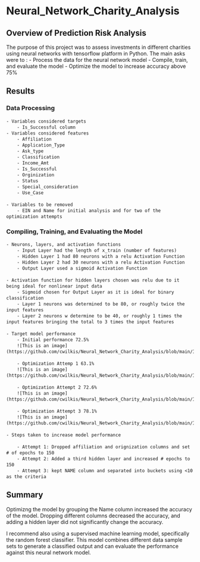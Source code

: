 # Neural_Network_Charity_Analysis

## Overview of Prediction Risk Analysis

The purpose of this project was to assess investments in different charities using neural networks with tensorflow platform in Python. The main asks were to : 
	- Process the data for the neural network model
	- Compile, train, and evaluate the model
	- Optimize the model to increase accuracy above 75%

## Results

### Data Processing
	- Variables considered targets
		- Is_Successful column
	- Variables considered features
		- Affiliation
		- Application_Type
		- Ask_type
		- Classification
		- Income_Amt
		- Is_Successful
		- Orginization
		- Status
		- Special_consideration
		- Use_Case
		
	- Variables to be removed
		- EIN and Name for initial analysis and for two of the optimization attempts

### Compiling, Training, and Evaluating the Model

	- Neurons, layers, and activation functions 
		- Input Layer had the length of x_train (number of features)
		- Hidden Layer 1 had 80 neurons with a relu Activation Function
		- Hidden Layer 2 had 30 neurons with a relu Activation Function
		- Output Layer used a sigmoid Activation Function

	- Activation function for hidden layers chosen was relu due to it being ideal for nonlinear input data
		- Sigmoid chosen for Output Layer as it is ideal for binary classification
		- Layer 1 neurons was determined to be 80, or roughly twice the input features
		- Layer 2 neurons w determine to be 40, or roughly 1 times the input features bringing the total to 3 times the input features
	
	- Target model performance
		- Initial performance 72.5% 
		![This is an image](https://github.com/cwilkis/Neural_Network_Charity_Analysis/blob/main/Images/Initial%20Build.png)

		- Optimization Attemp 1 63.1% 
		![This is an image](https://github.com/cwilkis/Neural_Network_Charity_Analysis/blob/main/Images/Optimization%201.png)

		- Optimization Attempt 2 72.6%
		![This is an image](https://github.com/cwilkis/Neural_Network_Charity_Analysis/blob/main/Images/Optimization%202.png)

		- Optimization Attempt 3 78.1%
		![This is an image](https://github.com/cwilkis/Neural_Network_Charity_Analysis/blob/main/Images/Optimization%203.png)

	- Steps taken to increase model performance
		
		- Attempt 1: Dropped affiliation and orignization columns and set # of epochs to 150
		- Attempt 2: Added a third hidden layer and increased # epochs to 150
		- Attempt 3: kept NAME column and separated into buckets using <10 as the criteria

## Summary

Optimizng the model by grouping the Name column increased the accuracy of the model. Dropping different columns decreased the accuracy, and adding a hidden layer did not significantly change the accuracy. 

I recommend also using a supervised machine learning model, specifically the random forest classifier. This model combines different data sample sets to generate a classified output and can evaluate the performance against this neural network model. 